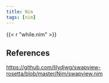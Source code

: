 ```yaml
---
title: Nim
tags: [nim]
---
```


{{< r "while.nim" >}}

## References

<https://github.com/lilydjwg/swapview-rosetta/blob/master/Nim/swapview.nim>
